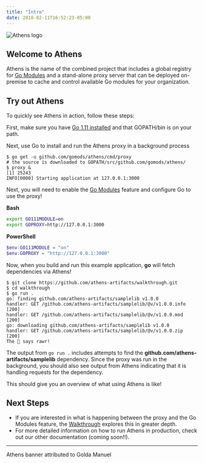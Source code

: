 ```yaml
---
title: "Intro"
date: 2018-02-11T16:52:23-05:00
---
```


![Athens logo](/banner.png)

## Welcome to Athens

Athens is the name of the combined project that includes a global registry for [Go Modules](https://github.com/golang/go/wiki/Modules) and a stand-alone proxy server that can be deployed on-premise to cache and control available Go modules for your organization.

## Try out Athens

To quickly see Athens in action, follow these steps:

First, make sure you have [Go 1.11 installed](https://gophersource.com/setup/) and that GOPATH/bin is on your path.

Next, use Go to install and run the Athens proxy in a background process

```console
$ go get -u github.com/gomods/athens/cmd/proxy
# the source is downloaded to GOPATH/src/github.com/gomods/athens/
$ proxy &
[1] 25243
INFO[0000] Starting application at 127.0.0.1:3000
```

Next, you will need to enable the [Go Modules](https://github.com/golang/go/wiki/Modules)
feature and configure Go to use the proxy!

**Bash**
```bash
export GO111MODULE=on
export GOPROXY=http://127.0.0.1:3000
```

**PowerShell**
```powershell
$env:GO111MODULE = "on"
$env:GOPROXY = "http://127.0.0.1:3000"
```


Now, when you build and run this example application, **go** will fetch dependencies via Athens!

```console
$ git clone https://github.com/athens-artifacts/walkthrough.git
$ cd walkthrough
$ go run .
go: finding github.com/athens-artifacts/samplelib v1.0.0
handler: GET /github.com/athens-artifacts/samplelib/@v/v1.0.0.info [200]
handler: GET /github.com/athens-artifacts/samplelib/@v/v1.0.0.mod [200]
go: downloading github.com/athens-artifacts/samplelib v1.0.0
handler: GET /github.com/athens-artifacts/samplelib/@v/v1.0.0.zip [200]
The 🦁 says rawr!
```

The output from `go run .` includes attempts to find the **github.com/athens-artifacts/samplelib** dependency. Since the
proxy was run in the background, you should also see output from Athens indicating that it is handling requests for the dependency.

This should give you an overview of what using Athens is like!

##  Next Steps
* If you are interested
in what is happening between the proxy and the Go Modules feature, the [Walkthrough](/walkthrough)
explores this in greater depth.
* For more detailed information on how to run Athens in production, check out our other documentation (coming soon!!).

---
Athens banner attributed to Golda Manuel
